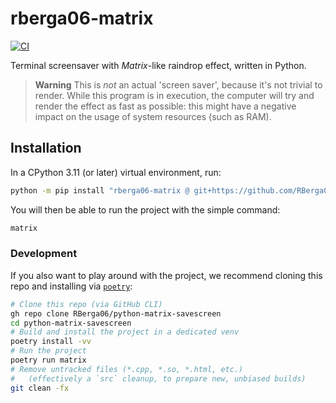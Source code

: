 # rberga06-matrix

[![CI](https://github.com/RBerga06/python-matrix-savescreen/actions/workflows/ci.yml/badge.svg?branch=main)](https://github.com/RBerga06/python-matrix-savescreen/actions/workflows/ci.yml)

Terminal screensaver with _Matrix_-like raindrop effect, written in Python.

> **Warning**
> This is _not_ an actual 'screen saver', because it's not trivial to render.
> While this program is in execution, the computer will try and render the effect as fast as possible:
> this might have a negative impact on the usage of system resources (such as RAM).

## Installation

In a CPython 3.11 (or later) virtual environment, run:
```bash
python -m pip install "rberga06-matrix @ git+https://github.com/RBerga06/python-matrix-savescreen"
```
You will then be able to run the project with the simple command:
```bash
matrix
```

### Development

If you also want to play around with the project, we recommend cloning this repo and installing via [`poetry`](https://python-poetry.org/):
```bash
# Clone this repo (via GitHub CLI)
gh repo clone RBerga06/python-matrix-savescreen
cd python-matrix-savescreen
# Build and install the project in a dedicated venv
poetry install -vv
# Run the project
poetry run matrix
# Remove untracked files (*.cpp, *.so, *.html, etc.)
#   (effectively a `src` cleanup, to prepare new, unbiased builds)
git clean -fx
```
